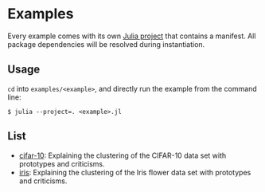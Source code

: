# Examples

[julia-project-url]: https://pkgdocs.julialang.org/v1/environments/#Using-someone-else's-project

Every example comes with its own [Julia project][julia-project-url] that
contains a manifest. All package dependencies will be resolved during
instantiation.

## Usage

`cd` into `examples/<example>`, and directly run the example from the command line:
```
$ julia --project=. <example>.jl
```

## List

- [cifar-10](cifar10): Explaining the clustering of the CIFAR-10 data set with prototypes and criticisms.
- [iris](iris): Explaining the clustering of the Iris flower data set with prototypes and criticisms.
